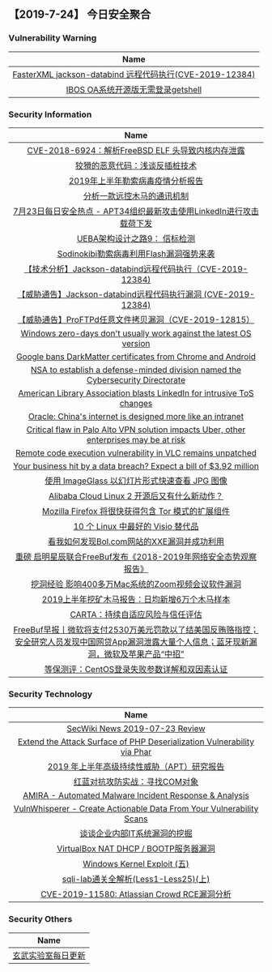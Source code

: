 
 ##   【2019-7-24】 今日安全聚合


###  						       							Vulnerability Warning

|                             Name                             |
| :----------------------------------------------------------: |
|[FasterXML jackson-databind 远程代码执行(CVE-2019-12384)](https://www.seebug.org/vuldb/ssvid-98029)|
|[IBOS OA系统开源版无需登录getshell](https://www.seebug.org/vuldb/ssvid-98028)|

### 						        							Security Information
|                             Name                                    |
| :----------------------------------------------------------: |
|[CVE-2018-6924：解析FreeBSD ELF 头导致内核内存泄露](https://www.anquanke.com/post/id/182233)|
|[狡猾的恶意代码：浅谈反插桩技术](https://www.anquanke.com/post/id/182034)|
|[2019年上半年勒索病毒疫情分析报告](https://www.anquanke.com/post/id/182547)|
|[分析一款远控木马的通讯机制](https://www.anquanke.com/post/id/182122)|
|[7月23日每日安全热点 - APT34组织最新攻击使用LinkedIn进行攻击载荷下发](https://www.anquanke.com/post/id/182519)|
|[UEBA架构设计之路9： 信标检测](https://www.secpulse.com/archives/109857.html)|
|[Sodinokibi勒索病毒利用Flash漏洞强势来袭](https://www.secpulse.com/archives/109835.html)|
|[【技术分析】Jackson-databind远程代码执行（CVE-2019-12384)](http://blog.nsfocus.net/cve-2019-12384-2/)|
|[【威胁通告】Jackson-databind远程代码执行漏洞 (CVE-2019-12384)](http://blog.nsfocus.net/cve-2019-12384/)|
|[【威胁通告】ProFTPd任意文件拷贝漏洞（CVE-2019-12815）](http://blog.nsfocus.net/cve-2019-12815/)|
|[Windows zero-days don't usually work against the latest OS version](https://www.zdnet.com/article/windows-zero-days-dont-usually-work-against-the-latest-os-version/#ftag=RSSbaffb68)|
|[Google bans DarkMatter certificates from Chrome and Android](https://www.zdnet.com/article/google-bans-darkmatter-certificates-from-chrome-and-android/#ftag=RSSbaffb68)|
|[NSA to establish a defense-minded division named the Cybersecurity Directorate](https://www.zdnet.com/article/nsa-to-establish-a-defense-minded-division-named-the-cybersecurity-directorate/#ftag=RSSbaffb68)|
|[American Library Association blasts LinkedIn for intrusive ToS changes](https://www.zdnet.com/article/american-library-association-blasts-linkedin-for-intrusive-tos-changes/#ftag=RSSbaffb68)|
|[Oracle: China's internet is designed more like an intranet](https://www.zdnet.com/article/oracle-chinas-internet-is-designed-more-like-an-intranet/#ftag=RSSbaffb68)|
|[Critical flaw in Palo Alto VPN solution impacts Uber, other enterprises may be at risk](https://www.zdnet.com/article/uber-hit-by-critical-vulnerability-in-palo-alto-vpn-solution/#ftag=RSSbaffb68)|
|[Remote code execution vulnerability in VLC remains unpatched](https://www.zdnet.com/article/remote-code-execution-vulnerability-in-vlc-remains-unpatched/#ftag=RSSbaffb68)|
|[Your business hit by a data breach? Expect a bill of $3.92 million](https://www.zdnet.com/article/your-business-hit-by-a-data-breach-expect-a-bill-of-3-92-million/#ftag=RSSbaffb68)|
|[使用 ImageGlass 以幻灯片形式快速查看 JPG 图像](https://linux.cn/article-11141-1.html?utm_source=rss&utm_medium=rss)|
|[Alibaba Cloud Linux 2 开源后又有什么新动作？](https://linux.cn/article-11140-1.html?utm_source=rss&utm_medium=rss)|
|[Mozilla Firefox 将很快获得包含 Tor 模式的扩展组件](https://linux.cn/article-11139-1.html?utm_source=rss&utm_medium=rss)|
|[10 个 Linux 中最好的 Visio 替代品](https://linux.cn/article-11138-1.html?utm_source=rss&utm_medium=rss)|
|[看我如何发现Bol.com网站的XXE漏洞并成功利用](https://www.freebuf.com/articles/web/208718.html)|
|[重磅  启明星辰联合FreeBuf发布《2018-2019年网络安全态势观察报告》](https://www.freebuf.com/articles/paper/208385.html)|
|[挖洞经验  影响400多万Mac系统的Zoom视频会议软件漏洞](https://www.freebuf.com/vuls/208158.html)|
|[2019上半年挖矿木马报告：日均新增6万个木马样本](https://www.freebuf.com/articles/paper/208181.html)|
|[CARTA：持续自适应风险与信任评估](https://www.freebuf.com/articles/es/208206.html)|
|[FreeBuf早报丨微软将支付2530万美元罚款以了结美国反贿赂指控；安全研究人员发现中国网贷App漏洞泄露大量个人信息；蓝牙现新漏洞，微软及苹果产品“中招”](https://www.freebuf.com/news/209100.html)|
|[等保测评：CentOS登录失败参数详解和双因素认证](https://www.freebuf.com/articles/terminal/208176.html)|

### 						        							Security  Technology
|                             Name                                    |
| :----------------------------------------------------------: |
|[SecWiki News 2019-07-23 Review](http://www.sec-wiki.com/?2019-07-23)|
|[Extend the Attack Surface of PHP Deserialization Vulnerability via Phar](https://paper.seebug.org/988/)|
|[2019 年上半年高级持续性威胁（APT）研究报告](https://paper.seebug.org/987/)|
|[红蓝对抗攻防实战：寻找COM对象](https://www.4hou.com/technology/18659.html)|
|[AMIRA - Automated Malware Incident Response & Analysis](http://www.kitploit.com/2019/07/amira-automated-malware-incident.html)|
|[VulnWhisperer - Create Actionable Data From Your Vulnerability Scans](http://www.kitploit.com/2019/07/vulnwhisperer-create-actionable-data.html)|
|[谈谈企业内部IT系统漏洞的挖掘](http://xz.aliyun.com/t/5724)|
|[VirtualBox NAT DHCP / BOOTP服务器漏洞](http://xz.aliyun.com/t/5723)|
|[Windows Kernel Exploit (五)](http://xz.aliyun.com/t/5721)|
|[sqli-lab通关全解析(Less1-Less25)(上)](http://xz.aliyun.com/t/5720)|
|[CVE-2019-11580: Atlassian Crowd RCE漏洞分析](http://xz.aliyun.com/t/5737)|

### 						        							Security  Others
|                             Name                                    |
| :----------------------------------------------------------: |
|[玄武实验室每日更新](https://weibo.com/p/1006065582522936/wenzhang?from=page_100606_profile&wvr=6&mod=wenzhangmore)|

